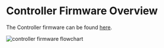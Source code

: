 # Controller Firmware Overview

The Controller firmware can be found [here](https://github.com/0102io/testing/tree/auto-light-sleep/tt_driver_fw_pio).

![controller firmware flowchart](../images/controllerFirmwareFlowchart.png)